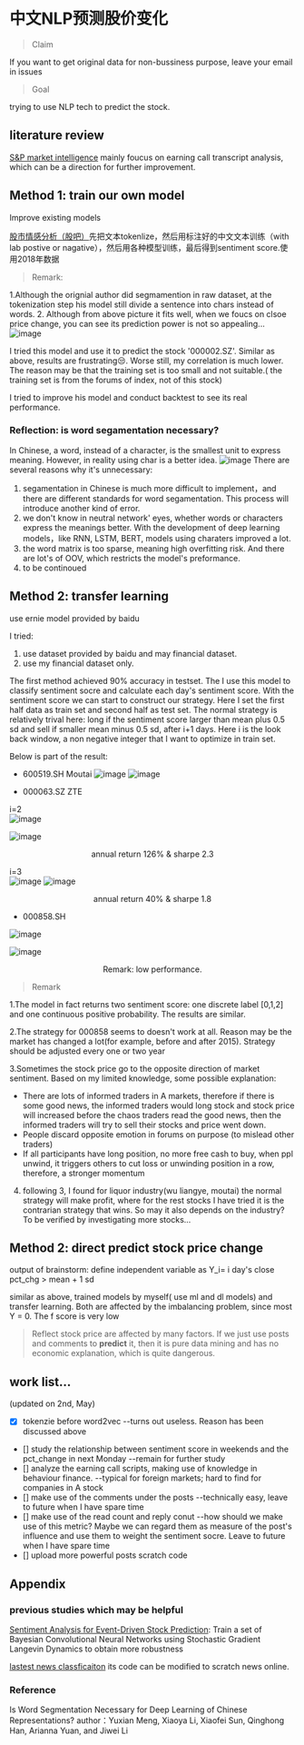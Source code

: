 # 中文NLP预测股价变化

>Claim 

If you want to get original data for non-bussiness purpose, leave your email in issues

>Goal

trying to use NLP tech to predict the stock. 

## literature review

[S&P market intelligence](http://pages.marketintelligence.spglobal.com/rs/565-BDO-100/images/MI-Research-NLPLitSurvey-170725.pdf?mkt_tok=eyJpIjoiWlRoa016WmlZVEZpT1RRMyIsInQiOiJ2bklHRUptZFwvMFlDQ3duK3c3VGRPbklqMEpZM3dJVlhEb29GWng0bnlHRVFMbWVBdUlLV1VUQ2R4dW4xaExIYlRkRkVvbXBNT0tHRmFyRHY5V0R1a3VxZUNybkRzYjd5eXNPVzh0bVFLOEhhTndTTzJOY2JrTm5LY2NIWFlwXC9qIn0%3D) mainly foucus on earning call transcript analysis, which can be a direction for further improvement.


## Method 1: train our own model
Improve existing models 

[股市情感分析（股吧）](https://github.com/algosenses/Stock_Market_Sentiment_Analysis)先把文本tokenlize，然后用标注好的中文文本训练（with lab postive or nagative），然后用各种模型训练，最后得到sentiment score.使用2018年数据


>Remark:

 1.Although the orignial author did segmamention in raw dataset, at the tokenization step his model still divide a sentence into chars instead of words.
 2. Although from above picture it fits well, when we foucs on clsoe price change, you can see its prediction power is not so appealing...
 ![image](https://user-images.githubusercontent.com/39251819/75966522-758ef600-5f05-11ea-94bc-1de95708e369.png)
 
 I tried this model and use it to predict the stock '000002.SZ'. Similar as above, results are frustrating😒. Worse still, my correlation is much lower. The reason may be that the training set is too small and not suitable.( the training set is from the forums of index, not of this stock) 
 
 I tried to improve his model and conduct backtest to see its real performance.
 

### Reflection: is word segamentation necessary?
In Chinese, a word, instead of a character, is the smallest unit to express meaning. However, in reality using char is a better idea.
![image](https://user-images.githubusercontent.com/39251819/75848313-cb3ba380-5e1c-11ea-9e95-0c66b8916911.png)
There are several reasons why it's unnecessary: 
 1. segamentation in Chinese is much more difficult to implement，and there are different standards for word segamentation. This process will introduce another kind of error. 
 2. we don't know in neutral network' eyes, whether words or characters express the meanings better. With the development of deep learning models，like RNN, LSTM, BERT, models using charaters improved a lot. 
 3. the word matrix is too sparse, meaning high overfitting risk. And there are lot's of OOV, which restricts the model's preformance.
 4. to be continoued
 
## Method 2: transfer learning
use ernie model provided by baidu

I tried: 
 1. use dataset provided by baidu and may financial dataset.
 2. use my financial dataset only.

The first method achieved 90% accuracy in testset. The I use this model to classify sentiment socre and calculate each day's sentiment score. With the sentiment score we can start to construct our strategy. Here I set the first half data as train set and second half as test set. The normal strategy is relatively trival here: long if the sentiment score larger than mean plus 0.5 sd and sell if smaller mean minus 0.5 sd, after i+1 days. Here i is the look back window, a non negative integer that I want to optimize in train set.

Below is part of the result:

- 600519.SH Moutai
![image](https://user-images.githubusercontent.com/39251819/80866833-8a002c80-8cc3-11ea-9d5e-05ea5237e7b1.png)
![image](https://user-images.githubusercontent.com/39251819/80867009-72757380-8cc4-11ea-8c1f-c150a07568c2.png)

- 000063.SZ ZTE

 i=2  
![image](https://user-images.githubusercontent.com/39251819/80867095-dc8e1880-8cc4-11ea-9a37-6cb706e8e965.png)

![image](https://user-images.githubusercontent.com/39251819/80867112-f3346f80-8cc4-11ea-84aa-870a98b87b00.png)
<p align="center">annual return 126% & sharpe 2.3<p align="center">
 
i=3  
![image](https://user-images.githubusercontent.com/39251819/80867146-237c0e00-8cc5-11ea-9726-87ac00bdf8e2.png)
![image](https://user-images.githubusercontent.com/39251819/80867443-95088c00-8cc6-11ea-8260-26071d05049b.png) 
<p align="center">annual return 40% & sharpe 1.8<p align="center">
 
- 000858.SH

![image](https://user-images.githubusercontent.com/39251819/80867590-840c4a80-8cc7-11ea-9ce2-692314baac7a.png)

![image](https://user-images.githubusercontent.com/39251819/80867607-97b7b100-8cc7-11ea-9efd-9a627607b12d.png)

<p align="center">Remark: low performance.  <p align="center">

>Remark

 1.The model in fact returns two sentiment score: one discrete label [0,1,2] and one continuous positive probability. The results are similar.
 
 2.The strategy for 000858 seems to doesn't work at all. Reason may be the market has changed a lot(for example, before and after 2015). Strategy should be adjusted every one or two year
 
 3.Sometimes the stock price go to the opposite direction of market sentiment. Based on my limited knowledge, some possible explanation: 
   - There are lots of informed traders in A markets, therefore if there is some good news, the informed traders would long stock and  stock price will increased before the chaos traders read the good news, then the informed traders will try to sell their stocks and price went down.
   - People discard opposite emotion in forums on purpose (to mislead other traders)
   - If all participants have long position, no more free cash to buy, when ppl unwind, it triggers others to cut loss or unwinding position in a row, therefore, a stronger momentum
 
 4. following 3, I found for liquor industry(wu liangye, moutai) the normal strategy will make profit, where for the rest stocks I have tried it is the contrarian strategy that wins. So may it also depends on the industry? To be verified by investigating more stocks...

## Method 2: direct predict stock price change

output of brainstorm: define independent variable as Y_i= i day's close pct_chg > mean + 1 sd

similar as above, trained models by myself( use ml and dl models) and transfer learning. Both are affected by the imbalancing problem, since most Y = 0. The  f score is very low

>Reflect
stock price are affected by many factors. If we just use posts and comments to **predict** it, then it is pure data mining and has no economic explanation, which is quite dangerous.
## work list...
 
 (updated on 2nd, May)
 
- [x] tokenzie before word2vec  --turns out useless. Reason has been discussed above
- [] study the relationship between sentiment score in weekends and the pct_change in next Monday --remain for further study
- [] analyze the earning call scripts, making use of knowledge in behaviour finance. --typical for foreign markets; hard to find for companies in A stock
- [] make use of the comments under the posts  --technically easy, leave to future when I have spare time
- [] make use of the read count and reply conut  --how should we make use of this metric? Maybe we can regard them as measure of the post's influence and use them to weight the sentiment socre. Leave to future when I have spare time
- [] upload more powerful posts scratch code
 
 

 
 ## **Appendix**
 ### previous studies which may be helpful


[Sentiment Analysis for Event-Driven Stock Prediction](https://github.com/WayneDW/Sentiment-Analysis-in-Event-Driven-Stock-Price-Movement-Prediction#sentiment-analysis-for-event-driven-stock-prediction): Train a set of Bayesian Convolutional Neural Networks using Stochastic Gradient Langevin Dynamics to obtain more robustness

[lastest news classficaiton](https://github.com/miguelfzafra/Latest-News-Classifier) its code can be modified to scratch news online.
### Reference
Is Word Segmentation Necessary for Deep Learning of Chinese Representations?
author：Yuxian Meng, Xiaoya Li, Xiaofei Sun, Qinghong Han, Arianna Yuan, and Jiwei Li
